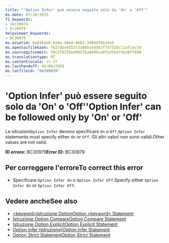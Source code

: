 ```yaml
---
title: "'Option Infer' può essere seguito solo da 'On' o 'Off'"
ms.date: 07/20/2015
f1_keywords:
- vbc30979
- bc30979
helpviewer_keywords:
- BC30979
ms.assetid: ba826ab9-8a8a-48ed-8661-34944f0145e5
ms.openlocfilehash: fb27dbc6f5373a085ced5bcf75f528c11afcec59
ms.sourcegitcommit: f8c270376ed905f6a8896ce0fe25b4f4b38ff498
ms.translationtype: MT
ms.contentlocale: it-IT
ms.lasthandoff: 06/04/2020
ms.locfileid: "84399839"
---
```

# <a name="option-infer-can-be-followed-only-by-on-or-off"></a><span data-ttu-id="560de-102">'Option Infer' può essere seguito solo da 'On' o 'Off'</span><span class="sxs-lookup"><span data-stu-id="560de-102">'Option Infer' can be followed only by 'On' or 'Off'</span></span>
<span data-ttu-id="560de-103">Le istruzioni`Option Infer` devono specificare `On` o `Off`.</span><span class="sxs-lookup"><span data-stu-id="560de-103">`Option Infer` statements must specify either `On` or `Off`.</span></span> <span data-ttu-id="560de-104">Gli altri valori non sono validi.</span><span class="sxs-lookup"><span data-stu-id="560de-104">Other values are not valid.</span></span>  
  
 <span data-ttu-id="560de-105">**ID errore:** BC30979</span><span class="sxs-lookup"><span data-stu-id="560de-105">**Error ID:** BC30979</span></span>  
  
## <a name="to-correct-this-error"></a><span data-ttu-id="560de-106">Per correggere l'errore</span><span class="sxs-lookup"><span data-stu-id="560de-106">To correct this error</span></span>  
  
- <span data-ttu-id="560de-107">Specificare `Option Infer On` o `Option Infer Off`.</span><span class="sxs-lookup"><span data-stu-id="560de-107">Specify either `Option Infer On` or `Option Infer Off`.</span></span>  
  
## <a name="see-also"></a><span data-ttu-id="560de-108">Vedere anche</span><span class="sxs-lookup"><span data-stu-id="560de-108">See also</span></span>

- [<span data-ttu-id="560de-109">\<keyword>Istruzione Option</span><span class="sxs-lookup"><span data-stu-id="560de-109">Option \<keyword> Statement</span></span>](../language-reference/statements/option-keyword-statement.md)
- [<span data-ttu-id="560de-110">Istruzione Option Compare</span><span class="sxs-lookup"><span data-stu-id="560de-110">Option Compare Statement</span></span>](../language-reference/statements/option-compare-statement.md)
- [<span data-ttu-id="560de-111">Istruzione Option Explicit</span><span class="sxs-lookup"><span data-stu-id="560de-111">Option Explicit Statement</span></span>](../language-reference/statements/option-explicit-statement.md)
- [<span data-ttu-id="560de-112">Option Infer (istruzione)</span><span class="sxs-lookup"><span data-stu-id="560de-112">Option Infer Statement</span></span>](../language-reference/statements/option-infer-statement.md)
- [<span data-ttu-id="560de-113">Option Strict Statement</span><span class="sxs-lookup"><span data-stu-id="560de-113">Option Strict Statement</span></span>](../language-reference/statements/option-strict-statement.md)
